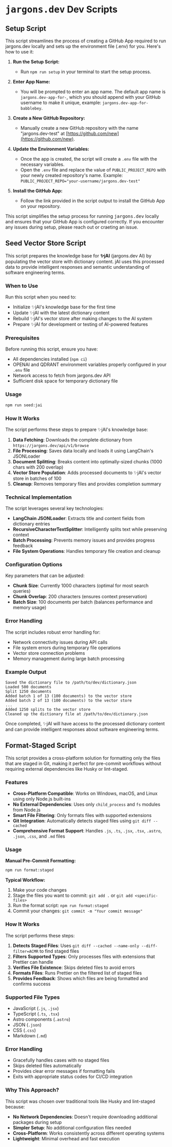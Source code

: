 # <tt>jargons.dev</tt> Dev Scripts

## Setup Script

This script streamlines the process of creating a GitHub App required to run jargons.dev locally and sets up the environment file (.env) for you. Here's how to use it:

1. **Run the Setup Script:**
   - Run `npm run setup` in your terminal to start the setup process.

2. **Enter App Name:**
   - You will be prompted to enter an app name. The default app name is `jargons.dev-app-for-`, which you should append with your GitHub username to make it unique, example: `jargons.dev-app-for-babblebey`.

3. **Create a New GitHub Repository:**
   - Manually create a new GitHub repository with the name "jargons.dev-test" at [https://github.com/new](https://github.com/new).

4. **Update the Environment Variables:**
   - Once the app is created, the script will create a `.env` file with the necessary variables.
   - Open the `.env` file and replace the value of `PUBLIC_PROJECT_REPO` with your newly created repository's name. Example: `PUBLIC_PROJECT_REPO="your-username/jargons.dev-test"`

5. **Install the GitHub App:**
   - Follow the link provided in the script output to install the GitHub App on your repository.

This script simplifies the setup process for running <tt>jargons.dev</tt> locally and ensures that your GitHub App is configured correctly. If you encounter any issues during setup, please reach out or craeting an issue.

## Seed Vector Store Script

This script prepares the knowledge base for **✨jAI** (jargons.dev AI) by populating the vector store with dictionary content. jAI uses this processed data to provide intelligent responses and semantic understanding of software engineering terms.

### When to Use

Run this script when you need to:
- Initialize ✨jAI's knowledge base for the first time
- Update ✨jAI with the latest dictionary content
- Rebuild ✨jAI's vector store after making changes to the AI system
- Prepare ✨jAI for development or testing of AI-powered features

### Prerequisites

Before running this script, ensure you have:
- All dependencies installed (`npm ci`)
- OPENAI and QDRANT environment variables properly configured in your `.env` file
- Network access to fetch from jargons.dev API
- Sufficient disk space for temporary dictionary file

### Usage

```bash
npm run seed:jai
```

### How It Works

The script performs these steps to prepare ✨jAI's knowledge base:

1. **Data Fetching**: Downloads the complete dictionary from `https://jargons.dev/api/v1/browse`
2. **File Processing**: Saves data locally and loads it using LangChain's JSONLoader
3. **Document Splitting**: Breaks content into optimally-sized chunks (1000 chars with 200 overlap)
4. **Vector Store Population**: Adds processed documents to ✨jAI's vector store in batches of 100
5. **Cleanup**: Removes temporary files and provides completion summary

### Technical Implementation

The script leverages several key technologies:

- **LangChain JSONLoader**: Extracts title and content fields from dictionary entries
- **RecursiveCharacterTextSplitter**: Intelligently splits text while preserving context
- **Batch Processing**: Prevents memory issues and provides progress feedback
- **File System Operations**: Handles temporary file creation and cleanup

### Configuration Options

Key parameters that can be adjusted:

- **Chunk Size**: Currently 1000 characters (optimal for most search queries)
- **Chunk Overlap**: 200 characters (ensures context preservation)
- **Batch Size**: 100 documents per batch (balances performance and memory usage)

### Error Handling

The script includes robust error handling for:
- Network connectivity issues during API calls
- File system errors during temporary file operations
- Vector store connection problems
- Memory management during large batch processing

### Example Output

```
Saved the dictionary file to /path/to/dev/dictionary.json
Loaded 500 documents
Split 1250 documents
Added batch 1 of 13 (100 documents) to the vector store
Added batch 2 of 13 (100 documents) to the vector store
...
Added 1250 splits to the vector store
Cleaned up the dictionary file at /path/to/dev/dictionary.json
```

Once completed, ✨jAI will have access to the processed dictionary content and can provide intelligent responses about software engineering terms.

## Format-Staged Script

This script provides a cross-platform solution for formatting only the files that are staged in Git, making it perfect for pre-commit workflows without requiring external dependencies like Husky or lint-staged.

### Features

- **Cross-Platform Compatible**: Works on Windows, macOS, and Linux using only Node.js built-ins
- **No External Dependencies**: Uses only `child_process` and `fs` modules from Node.js
- **Smart File Filtering**: Only formats files with supported extensions
- **Git Integration**: Automatically detects staged files using `git diff --cached`
- **Comprehensive Format Support**: Handles `.js`, `.ts`, `.jsx`, `.tsx`, `.astro`, `.json`, `.css`, and `.md` files

### Usage

**Manual Pre-Commit Formatting:**
```bash
npm run format:staged
```

**Typical Workflow:**
1. Make your code changes
2. Stage the files you want to commit: `git add .` or `git add <specific-files>`
3. Run the format script: `npm run format:staged`
4. Commit your changes: `git commit -m "Your commit message"`

### How It Works

The script performs these steps:

1. **Detects Staged Files**: Uses `git diff --cached --name-only --diff-filter=ACMR` to find staged files
2. **Filters Supported Types**: Only processes files with extensions that Prettier can handle
3. **Verifies File Existence**: Skips deleted files to avoid errors
4. **Formats Files**: Runs Prettier on the filtered list of staged files
5. **Provides Feedback**: Shows which files are being formatted and confirms success

### Supported File Types

- JavaScript (`.js`, `.jsx`)
- TypeScript (`.ts`, `.tsx`) 
- Astro components (`.astro`)
- JSON (`.json`)
- CSS (`.css`)
- Markdown (`.md`)

### Error Handling

- Gracefully handles cases with no staged files
- Skips deleted files automatically
- Provides clear error messages if formatting fails
- Exits with appropriate status codes for CI/CD integration

### Why This Approach?

This script was chosen over traditional tools like Husky and lint-staged because:
- **No Network Dependencies**: Doesn't require downloading additional packages during setup
- **Simpler Setup**: No additional configuration files needed
- **Cross-Platform**: Works consistently across different operating systems
- **Lightweight**: Minimal overhead and fast execution

